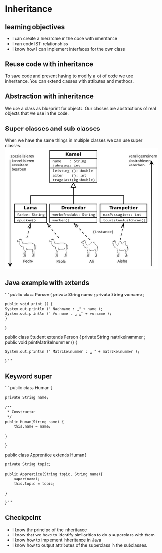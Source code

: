# Inheritance

## learning objectives
- I can create a hierarchie in the code with inheritance
- I can code IST-relationships
- I know how I can implement interfaces for the own class

## Reuse code with inheritance
To save code and prevent having to modify a lot of code we use inheritance. You can extend classes with attibutes and methods. 

## Abstraction with inheritance
We use a class as blueprint for objects. Our classes are abstractions of real objects that we use in the code. 

## Super classes and sub classes
When we have the same things in multiple classes we can use super classes.<br>
![super classes](image-8.png)

## Java example with extends
'''
public class Person {
    private String name ;
    private String vorname ;

    public void print () {
    System.out.println (" Nachname : ␣" + name );
    System.out.println (" Vorname : ␣ ␣" + vorname );
    }
}

public class Student extends Person {
    private String matrikelnummer ;
    public void printMatrikelnummer () {
    
    System.out.println (" Matrikelnummer : ␣ " + matrikelnummer );
}
'''

## Keyword super
'''
public class Human {
	
	
	private String name;
	
	/**
	 * Constructor
	 */
	public Human(String name) {
		this.name = name;
		
	}
}

public class Apprentice extends Human{
	
	private String topic;
	
	public Apprentice(String topic, String name){
		super(name);
        this.topic = topic;
		
	}
}
'''

## Checkpoint
- I know the principe of the inheritance 
- I know that we have to identify similarities to do a superclass with them
- I know how to implement inheritance in Java
- I know how to output attributes of the superclass in the subclasses.
